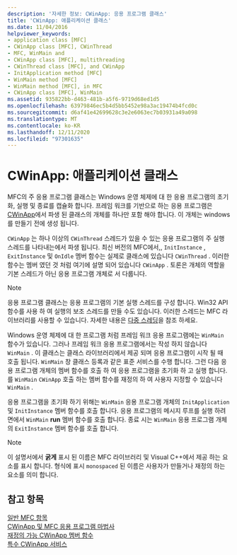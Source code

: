 ```yaml
---
description: '자세한 정보: CWinApp: 응용 프로그램 클래스'
title: 'CWinApp: 애플리케이션 클래스'
ms.date: 11/04/2016
helpviewer_keywords:
- application class [MFC]
- CWinApp class [MFC], CWinThread
- MFC, WinMain and
- CWinApp class [MFC], multithreading
- CWinThread class [MFC], and CWinApp
- InitApplication method [MFC]
- WinMain method [MFC]
- WinMain method [MFC], in MFC
- CWinApp class [MFC], WinMain
ms.assetid: 935822bb-d463-481b-a5f6-9719d68ed1d5
ms.openlocfilehash: 63979846ec5b4d5bb5452e98a3ac19474b4fcd0c
ms.sourcegitcommit: d6af41e42699628c3e2e6063ec7b03931a49a098
ms.translationtype: MT
ms.contentlocale: ko-KR
ms.lasthandoff: 12/11/2020
ms.locfileid: "97301635"
---
```

# <a name="cwinapp-the-application-class"></a>CWinApp: 애플리케이션 클래스

MFC의 주 응용 프로그램 클래스는 Windows 운영 체제에 대 한 응용 프로그램의 초기화, 실행 및 종료를 캡슐화 합니다. 프레임 워크를 기반으로 하는 응용 프로그램은 [CWinApp](reference/cwinapp-class.md)에서 파생 된 클래스의 개체를 하나만 포함 해야 합니다. 이 개체는 windows를 만들기 전에 생성 됩니다.

`CWinApp` 는 하나 이상의 `CWinThread` 스레드가 있을 수 있는 응용 프로그램의 주 실행 스레드를 나타내는에서 파생 됩니다. 최신 버전의 MFC에서,, `InitInstance` ,  `ExitInstance` 및 `OnIdle` 멤버 함수는 실제로 클래스에 있습니다 `CWinThread` . 이러한 함수는 멤버 였던 것 처럼 여기에 설명 되어 있습니다 `CWinApp` . 토론은 개체의 역할을 기본 스레드가 아닌 응용 프로그램 개체로 서 다룹니다.

> [!NOTE]
> 응용 프로그램 클래스는 응용 프로그램의 기본 실행 스레드를 구성 합니다. Win32 API 함수를 사용 하 여 실행의 보조 스레드를 만들 수도 있습니다. 이러한 스레드는 MFC 라이브러리를 사용할 수 있습니다. 자세한 내용은 [다중 스레딩](../parallel/multithreading-support-for-older-code-visual-cpp.md)을 참조 하세요.

Windows 운영 체제에 대 한 프로그램 처럼 프레임 워크 응용 프로그램에는 `WinMain` 함수가 있습니다. 그러나 프레임 워크 응용 프로그램에서는 작성 하지 않습니다 `WinMain` . 이 클래스는 클래스 라이브러리에서 제공 되며 응용 프로그램이 시작 될 때 호출 됩니다. `WinMain` 창 클래스 등록과 같은 표준 서비스를 수행 합니다. 그런 다음 응용 프로그램 개체의 멤버 함수를 호출 하 여 응용 프로그램을 초기화 하 고 실행 합니다. 를 `WinMain` `CWinApp` 호출 하는 멤버 함수를 재정의 하 여 사용자 지정할 수 있습니다 `WinMain` .

응용 프로그램을 초기화 하기 위해는 `WinMain` 응용 프로그램 개체의 `InitApplication` 및 `InitInstance` 멤버 함수를 호출 합니다. 응용 프로그램의 메시지 루프를 실행 하려면에서 `WinMain` **run** 멤버 함수를 호출 합니다. 종료 시는 `WinMain` 응용 프로그램 개체의 `ExitInstance` 멤버 함수를 호출 합니다.

> [!NOTE]
> 이 설명서에서 **굵게** 표시 된 이름은 MFC 라이브러리 및 Visual C++에서 제공 하는 요소를 표시 합니다. 형식에 표시 `monospaced` 된 이름은 사용자가 만들거나 재정의 하는 요소를 의미 합니다.

## <a name="see-also"></a>참고 항목

[일반 MFC 항목](general-mfc-topics.md)<br/>
[CWinApp 및 MFC 응용 프로그램 마법사](cwinapp-and-the-mfc-application-wizard.md)<br/>
[재정의 가능 CWinApp 멤버 함수](overridable-cwinapp-member-functions.md)<br/>
[특수 CWinApp 서비스](special-cwinapp-services.md)
